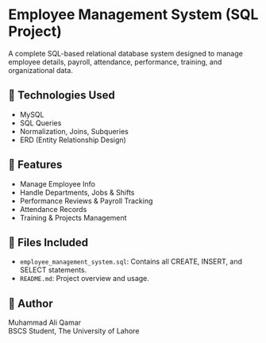 # Employee Management System (SQL Project)

A complete SQL-based relational database system designed to manage employee details, payroll, attendance, performance, training, and organizational data.

## 🧱 Technologies Used
- MySQL
- SQL Queries
- Normalization, Joins, Subqueries
- ERD (Entity Relationship Design)

## 📁 Features
- Manage Employee Info
- Handle Departments, Jobs & Shifts
- Performance Reviews & Payroll Tracking
- Attendance Records
- Training & Projects Management

## 📄 Files Included
- `employee_management_system.sql`: Contains all CREATE, INSERT, and SELECT statements.
- `README.md`: Project overview and usage.


## 📌 Author
Muhammad Ali Qamar  
BSCS Student, The University of Lahore  
